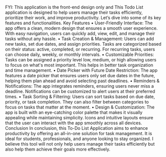 FYI: This application is the front-end design only and
This Todo List application is designed to help users manage their tasks efficiently, prioritize their work, and improve productivity. 
Let’s dive into some of its key features and functionalities.
Key Features
•	User-Friendly Interface: 
The app offers a clean, modern design that ensures a smooth user experience. With easy navigation, users can quickly add, view, edit, and manage their tasks without any hassle.
•	Task Creation & Management:
Users can add new tasks, set due dates, and assign priorities. Tasks are categorized based on their status: active, completed, or recurring. For recurring tasks, users can choose daily, weekly, or monthly intervals.
•	Customizable Priorities: 
Tasks can be assigned a priority level low, medium, or high allowing users to focus on what's most important. This helps in better task organization and time management.
•	Date Picker with Future Date Restriction: 
The app features a date picker that ensures users only set due dates in the future, helping them plan ahead and avoid selecting past deadlines.
•	Reminders & Notifications: 
The app integrates reminders, ensuring users never miss a deadline. Notifications can be customized to alert users at their preferred times.
•	Task Sorting & Filtering: 
Users can sort tasks based on due date, priority, or task completion. They can also filter between categories to focus on tasks that matter at the moment.
•	Design & Customization: 
The app is built with an eye-catching color palette that makes it visually appealing while maintaining simplicity. Icons and intuitive layouts ensure that the user can interact with the app smoothly across all devices.
Conclusion
In conclusion, this To-Do List Application aims to enhance productivity by offering an all-in-one solution for task management. It is ideal for students, professionals, and anyone looking to stay organized. I believe this tool will not only help users manage their tasks efficiently but also help them achieve their goals more effectively.
